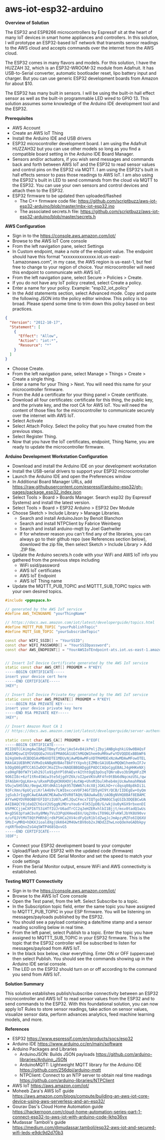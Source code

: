 # aws-iot-esp32-arduino

**Overview of Solution**

The ESP32 and ESP8266 microcontrollers by Espressif sit at the heart of many IoT devices in smart home appliances and controllers. In this solution, I will prototype an ESP32-based IoT network that transmits sensor readings to the AWS cloud and accepts commands over the internet from the AWS cloud. 

The ESP32 comes in many flavors and models. For this solution, I have the HUZZAH 32, which is an ESP32-WROOM-32 module from Adafruit. It has USB-to-Serial converter, automatic bootloader reset, lipo battery input and charger. But you can use generic ESP32 development boards from Amazon for about $10. 

The ESP32 has many built in sensors. I will be using the built-in hall effect sensor as well as the built-in programmable LED wired to GPIO 13. This solution assumes some knowledge of the Arduino IDE development tool and the ESP32. 

**Prerequisites**
* AWS Account
* Create an AWS IoT Thing
* Install the Arduino IDE and USB drivers
* ESP32 microcontroller development board. I am using the Adafruit HUZZAH32 but you can use other models so long as you find a compatible board setting in the Arduino IDE Board Manager. 
* Sensors and/or actuators, if you wish send messages and commands back and forth between AWS IoT and the ESP32 to read sensor values and control pins on the ESP32 via MQTT. I am using the ESP32's built in hall effects sensor to pass those readings to AWS IoT. I am also using the ESP32's built in LED to send commands from the cloud via MQTT to the ESP32. You can use your own sensors and control devices and attach then to the ESP32.
* ESP32 firmware to be updated then uploaded/flashed
  * The C++ firmware code file: https://github.com/scriptbuzz/aws-iot-esp32-arduino/blob/master/mbx-iot-esp32.ino
  * The associated secrets.h file: https://github.com/scriptbuzz/aws-iot-esp32-arduino/blob/master/secrets.h

**AWS Configuration**

* Sign in to the https://console.aws.amazon.com/iot/
* Browse to the AWS IoT Core console
* From the left navigation pane, select Settings
* In Custom endpoint, make a note of the endpoint value. The endpoint should have this format “xxxxxxxxxxxxxx.iot.us-east-1.amazonaws.com”, in my case, the AWS region is us-east-1, but feel free to change to your region of choice.  Your microcontroller will need this endpoint to communicate with AWS IoT. 
* From the left navigation pane, select Secure > Policies > Create.
* If you do not have any IoT policy created, select Create a policy.
* Enter a name for your policy. Example: "esp32_iot_policy"
* In the Add statements section, select Advanced mode. Copy and paste the following JSON into the policy editor window. This policy is too broad. Please spend some time to trim down this policy based on best practices. 
```json
{
  "Version": "2012-10-17",
  "Statement": [
    {
      "Effect": "Allow",
      "Action": "iot:*",
      "Resource": "*"
    }
  ]
}
```
* Choose Create.
* From the left navigation pane, select Manage > Things > Create > Create a single thing. 
* Enter a name for your Thing > Next. You will need this name for your microcontroller firmware.
* From the Add a certificate for your thing panel > Create certificate.
* Download all four certificates: certificate for this thing, the public key, and the private key, and the root CA for AWS IoT. You will need the content of those files for the microcontroller to communicate securely over the internet with AWS IoT. 
* Select Activate
* Select Attach Policy. Select the policy that you have created from the previous steps. 
* Select Register Thing.
* Now that you have the IoT certificates, endpoint, Thing Name, you are ready to update the microcontroller firmware. 

**Arduino Development Workstation Configuration**

* Download and install the Arduino IDE on your development workstation
* Install the USB-serial drivers to support your ESP32 microcontroller
* Launch the Arduino IDE and open the Preferences window
* In Additional Board Manager URLs, add https://raw.githubusercontent.com/espressif/arduino-esp32/gh-pages/package_esp32_index.json
* Select Tools > Board > Boards Manager. Search esp32 (by Espressif Systems) and install the latest version.
* Select Tools > Board > ESP32 Arduino > ESP32 Dev Module
* Choose Sketch > Include Library > Manage Libraries.
  * Search and install ArduinoJson by Benoit Blanchon
  * Search and install NTPClient by Fabrice Weinberg
  * Search and install arduino-mqtt by Joel Gaehwiler
  * If for whetever reason you can't find any of the libraries, you can always go to their github repo (see References section below), downlowd the zip file, then select Sketch > Include Library > Add .ZIP file.
* Update the Arduino secrets.h code with your WiFi and AWS IoT info you gathered from the previous steps including
  * WiFi ssid/password
  * AWS IoT certificates
  * AWS IoT Endpoint
  * AWS IoT Thing name
* Update the MQTTT_PUB_TOPIC and MQTTT_SUB_TOPIC topics with your own desired topics. 
```cpp
#include <pgmspace.h>

// generated by the AWS IoT service
#define AWS_THINGNAME "yourThingName"

// https://docs.aws.amazon.com/iot/latest/developerguide/topics.html
#define MQTTT_PUB_TOPIC "yourPublishTopic"
#define MQTT_SUB_TOPIC "yourSubscribeTopic"

const char WIFI_SSID[] = "YourSSID";
const char WIFI_PASSWORD[] = "YourSSIDpassword";
const char AWS_ENDPOINT[] = "YourAWSIoTEndpoint-ats.iot.us-east-1.amazonaws.com";


// Insert IoT Device Certificate generated by the AWS IoT service
static const char AWS_CRT[] PROGMEM = R"KEY(
-----BEGIN CERTIFICATE-----
insert your device cert here
-----END CERTIFICATE-----
)KEY";

// Insert IoT Device Private Key generated by the AWS IoT service
static const char AWS_PRIVATE[] PROGMEM = R"KEY(
-----BEGIN RSA PRIVATE KEY-----
insert your device private key here
-----END RSA PRIVATE KEY-----
)KEY";

// Insert Amazon Root CA 1
// https://docs.aws.amazon.com/iot/latest/developerguide/server-authentication.html#server-authentication-certs
  
static const char AWS_CA[] PROGMEM = R"EOF(
-----BEGIN CERTIFICATE-----
MIIDQTCCAimgAwIBAgITBmyfz5m/jAo54vB4ikPmljZbyjANBgkqhkiG9w0BAQsF
ADA5MQswCQYDVQQGEwJVUzEPMA0GA1UEChMGQW1hem9uMRkwFwYDVQQDExBBbWF6
b24gUm9vdCBDQSAxMB4XDTE1MDUyNjAwMDAwMFoXDTM4MDExNzAwMDAwMFowOTEL
MAkGA1UEBhMCVVMxDzANBgNVBAoTBkFtYXpvbjEZMBcGA1UEAxMQQW1hem9uIFJv
b3QgQ0EgMTCCASIwDQYJKoZIhvcNAQEBBQADggEPADCCAQoCggEBALJ4gHHKeNXj
ca9HgFB0fW7Y14h29Jlo91ghYPl0hAEvrAIthtOgQ3pOsqTQNroBvo3bSMgHFzZM
9O6II8c+6zf1tRn4SWiw3te5djgdYZ6k/oI2peVKVuRF4fn9tBb6dNqcmzU5L/qw
IFAGbHrQgLKm+a/sRxmPUDgH3KKHOVj4utWp+UhnMJbulHheb4mjUcAwhmahRWa6
VOujw5H5SNz/0egwLX0tdHA114gk957EWW67c4cX8jJGKLhD+rcdqsq08p8kDi1L
93FcXmn/6pUCyziKrlA4b9v7LWIbxcceVOF34GfID5yHI9Y/QCB/IIDEgEw+OyQm
jgSubJrIqg0CAwEAAaNCMEAwDwYDVR0TAQH/BAUwAwEB/zAOBgNVHQ8BAf8EBAMC
AYYwHQYDVR0OBBYEFIQYzIU07LwMlJQuCFmcx7IQTgoIMA0GCSqGSIb3DQEBCwUA
A4IBAQCY8jdaQZChGsV2USggNiMOruYou6r4lK5IpDB/G/wkjUu0yKGX9rbxenDI
U5PMCCjjmCXPI6T53iHTfIUJrU6adTrCC2qJeHZERxhlbI1Bjjt/msv0tadQ1wUs
N+gDS63pYaACbvXy8MWy7Vu33PqUXHeeE6V/Uq2V8viTO96LXFvKWlJbYK8U90vv
o/ufQJVtMVT8QtPHRh8jrdkPSHCa2XV4cdFyQzR1bldZwgJcJmApzyMZFo6IQ6XU
5MsI+yMRQ+hDKXJioaldXgjUkK642M4UwtBV8ob2xJNDd2ZhwLnoQdeXeGADbkpy
rqXRfboQnoZsG4q5WTP468SQvvG5
-----END CERTIFICATE-----
)EOF";
```
* Connect your ESP32 development board to your computer
* Upload/Flash your ESP32 with the updated code (firmware)
* Open the Arduino IDE Serial Monitor and set the speed to match your code settings
* From the Serial Monitor output, ensure WiFi and AWS connectivity is established.

**Testing MQTT Connectivity**
* Sign in to the https://console.aws.amazon.com/iot/
* Browse to the AWS IoT Core console
* Open the Test panel, from the left. Select Subscribe to a topic.
* In the Subscription topic field, enter the same topic you have assigned to MQTTT_PUB_TOPIC in your ESP firmware. You will be listening on messages/payloads published by the ESP32. 
* You should see a payload containing a date/time stamp and a sensor reading scrolling below in real time.
* From the left panel, select Publish to a topic. Enter the topic you have assigned to MQTTT_SUB_TOPIC in your ESP32 firmware. This is the topic that the ESP32 controller will be subscribed to listen for messages/payload from AWS IoT. 
* In the black box below, clear everything. Enter ON or OFF (uppercase) then select Publish. You should see the commands showing up in the Arduino IDE serial console. 
* The LED on the ESP32 should turn on or off according to the command you send from AWS IoT.

**Solution Summary**

This solution establishes publish/subscribe connectivity between an ESP32 microcontroller and AWS IoT to read sensor values from the ESP32 and to send commands to the ESP32.  With this foundational solution, you can now apply IoT Rules to store sensor readings, take action on sensor values, visualize sensor data, perform advances analytics, feed machine learning models, and more. 

**References**
* ESP32 https://www.espressif.com/en/products/socs/esp32
* Arduino IDE https://www.arduino.cc/en/main/software
* Arduino Packages and Libraries
  * ArduinoJSON: Builds JSON payloads https://github.com/arduino-libraries/Arduino_JSON
  * ArduinoMQTT: Lightweight MQTT library for the Arduino IDE https://github.com/256dpi/arduino-mqtt
  * NTPClient: Connect to an NTP server to obtain real time readings https://github.com/arduino-libraries/NTPClient
* AWS IoT https://aws.amazon.com/iot/
* Moheeb Zara's AWS IoT guide https://aws.amazon.com/blogs/compute/building-an-aws-iot-core-device-using-aws-serverless-and-an-esp32/
* Gourav Das's Cloud Home Automation guide https://hackernoon.com/cloud-home-automation-series-part-1-connect-esp32-to-aws-iot-with-arduino-code-lkhp36vx
* Mudassar Tamboli's guide https://medium.com/@mudassar.tamboli/esp32-aws-iot-and-secured-wifi-leds-e9dc9d2d70b3


